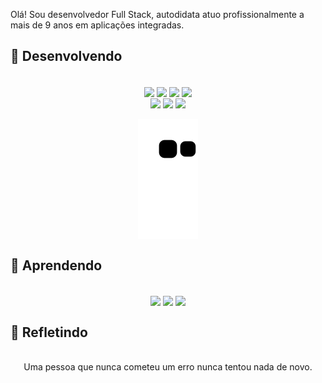 Olá! Sou desenvolvedor Full Stack, autodidata atuo profissionalmente a mais de 9 anos em aplicações integradas.  


## 🔨 Desenvolvendo
<div style="display: inline_block" align="center"><br>
  <img align="center" src="https://img.shields.io/badge/PHP-Senior-yellowgreen?logo=php">
  <img align="center" src="https://img.shields.io/badge/FLUTTER-Pleno-green?logo=FLUTTER">
  <img align="center" src="https://img.shields.io/badge/KOTLIN-Junior-green?logo=KOTLIN">
  <img align="center" src="https://img.shields.io/badge/VUE-Junior-green?logo=Vue.js">
  <br>
  <img align="center" src="https://img.shields.io/badge/MySQL-yellow?logo=MySQL">
  <img align="center" src="https://img.shields.io/badge/PgSQL-yellow?logo=PostgreSQL">
  <img align="center" src="https://img.shields.io/badge/SQLite-yellow?logo=SQLite">
</div>

 <div style="display: inline_block" align="center"><br>
  <img align="center"src="https://github.com/andrekosloski/andrekosloski/blob/output/github-contribution-grid-snake.svg">
</div>


## 📖 Aprendendo
<div style="display: inline_block" align="center"><br>
  <img align="center" src="https://img.shields.io/badge/question Rede neural">
  <img align="center" src="https://img.shields.io/badge/study Deep Learning">
  <img align="center" src="https://img.shields.io/badge/observant AGI">
</div>

## 👻 Refletindo
<div style="display: inline_block" align="center"><br>
 Uma pessoa que nunca cometeu um erro nunca tentou nada de novo.
</div>

